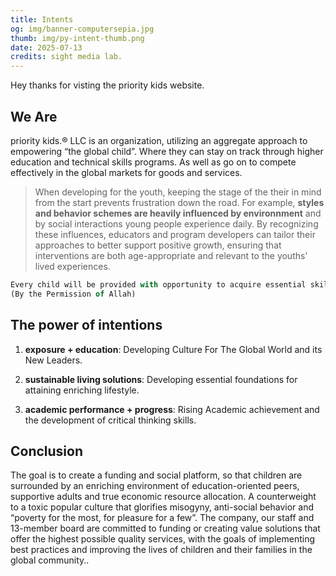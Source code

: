 ```yaml
---
title: Intents
og: img/banner-computersepia.jpg
thumb: img/py-intent-thumb.png
date: 2025-07-13
credits: sight media lab.
---
```


Hey thanks for visting the priority kids website.

## We Are

priority kids.® LLC is an organization, utilizing an aggregate approach to empowering “the global child”. Where they can stay on track through higher education and technical skills programs. As well as go on to compete effectively in the global markets for goods and services.


> When developing for the youth, keeping the stage of the their in mind from the start prevents frustration down the road. For example, **styles and behavior schemes are heavily influenced by environnment** and by social interactions young people experience daily. By recognizing these influences, educators and program developers can tailor their approaches to better support positive growth, ensuring that interventions are both age-appropriate and relevant to the youths’ lived experiences.

``` js .blue
Every child will be provided with opportunity to acquire essential skills and tools that will allow them to grow and mature into model citizens, who will benefit their communities and lead future generations to the path of success through purification and cultivation.
(By the Permission of Allah)
```

## The power of intentions

1. **exposure + education**: Developing Culture For The Global World and its New Leaders.

2. **sustainable living solutions**: Developing essential foundations for attaining enriching lifestyle.

3. **academic performance + progress**: Rising Academic achievement and the development of critical thinking skills.

## Conclusion

The goal is to create a funding and social platform, so that children are surrounded by an enriching environment of education-oriented peers, supportive adults and true economic resource allocation. A counterweight to a toxic popular culture that glorifies misogyny, anti-social behavior and “poverty for the most, for pleasure for a few”.
The company, our staff and 13-member board are committed to funding or creating value solutions that offer the highest possible quality services, with the goals of implementing best practices and improving the lives of children and their families in the global community..
